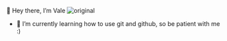 👋 Hey there, I’m Vale 
![original](https://user-images.githubusercontent.com/97998214/150284523-dcfbd76c-f2b9-4d7a-9300-a2b28a8c0458.gif)
- 🌱 I’m currently learning how to use git and github, so be patient with me :)


